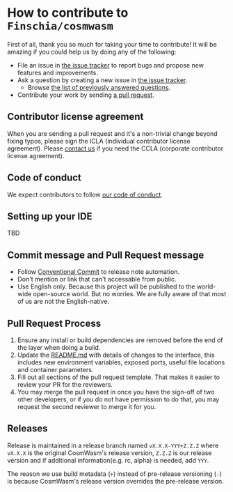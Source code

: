 # How to contribute to `Finschia/cosmwasm`

First of all, thank you so much for taking your time to contribute!
It will be amazing if you could help us by doing any of the following:

- File an issue in [the issue tracker](https://github.com/Finschia/cosmwasm/issues) to report bugs and propose new features and
  improvements.
- Ask a question by creating a new issue in [the issue tracker](https://github.com/Finschia/cosmwasm/issues).
  - Browse [the list of previously answered questions](https://github.com/Finschia/cosmwasm/issues?q=label%3Aquestion).
- Contribute your work by sending [a pull request](https://github.com/Finschia/cosmwasm/pulls).

## Contributor license agreement

When you are sending a pull request and it's a non-trivial change beyond fixing typos, please sign
the ICLA (individual contributor license agreement). Please
[contact us](mailto:dev@finschia.org) if you need the CCLA (corporate contributor license agreement).

## Code of conduct

We expect contributors to follow [our code of conduct](CODE_OF_CONDUCT.md).

## Setting up your IDE

TBD

## Commit message and Pull Request message

- Follow [Conventional Commit](https://www.conventionalcommits.org) to release note automation.
- Don't mention or link that can't accessable from public.
- Use English only. Because this project will be published to the world-wide open-source world. But no worries. We are fully aware of that most of us are not the English-native.

## Pull Request Process

1. Ensure any install or build dependencies are removed before the end of the layer when doing a
   build.
2. Update the [README.md](README.md) with details of changes to the interface, this includes new environment
   variables, exposed ports, useful file locations and container parameters.
3. Fill out all sections of the pull request template. That makes it easier to review your PR for the reviewers.
4. You may merge the pull request in once you have the sign-off of two other developers, or if you
   do not have permission to do that, you may request the second reviewer to merge it for you.

## Releases

Release is maintained in a release branch named `vX.X.X-YYY+Z.Z.Z` where `vX.X.X` is the original CosmWasm's release version, `Z.Z.Z` is our release version and if additional information(e.g. rc, alpha) is needed, add `YYY`.  

The reason we use build metadata (`+`) instead of pre-release versioning (`-`) is because CosmWasm's release version overrides the pre-release version.
